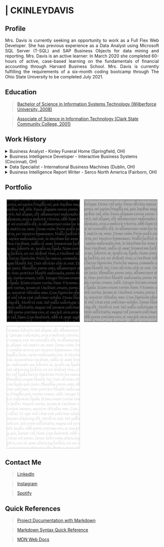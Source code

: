 # | CKINLEYDAVIS

## Profile

<p align="justify">Mrs. Davis is currently seeking an opportunity to work as a Full Flex Web Developer. She has previous experience as a Data Analyst using Microsoft SQL Server (T-SQL) and SAP Business Objects for data mining and reporting. Mrs. Davis is an active learner: In March 2020 she completed 60-hours of active, case-based learning on the fundamentals of financial accounting through Harvard Business School. Mrs. Davis is currently fulfilling the requirements of a six-month coding bootcamp through The Ohio State University to be completed July 2021.</p>

## Education

> [Bachelor of Science in Information Systems Technology (Wilberforce University, 2008)](#)

> [Associate of Science in Information Technology (Clark State Community College, 2001)](#)

## Work History

<details>
  <summary>
    Business Analyst - Kinley Funeral Home (Springfield, OH)
  </summary>

  <!-- <ol start="1">
    <li>
      <p>
        <b><i>Troubleshooting and solved technical issues to support the directors in their day-to-day activities, including computer hardware issues, web development, application upgrades and integrations.</i></b>
      </p>
    </li>
  </ol> -->

</details>
<details>
  <summary>
    Business Intelligence Developer - Interactive Business Systems (Cincinnati, OH)
  </summary>
</details>
<details>
  <summary>
    Data Specialist - International Business Machines (Dublin, OH)
  </summary>
</details>
<details>
  <summary>
    Business Intelligence Report Writer - Serco North America (Fairborn, OH)
  </summary>
</details>

## Portfolio

<div>
  <a href="#" target="_blank"><img src="./assets/img/black_240x400.gif" style="margin:10px 5px 0 5px; border:0; width:240px; height:400px;" alt="Project One"></a>
  <a href="#" target="_blank"><img src="./assets/img/grey_240x400.gif" style="margin:10px 5px 0 5px; border:0; width:240px; height:400px;" alt="Project One"></a>
  <a href="#" target="_blank"><img src="./assets/img/white_240x400.gif" style="margin:10px 5px 0 5px; border:0; width:240px; height:400px;" alt="Project One"></a>
</div>

## Contact Me

> [LinkedIn](https://www.linkedin.com/in/ckinleydavis/)

> [Instagram](https://www.instagram.com/kinley2520/)

> [Spotify](https://open.spotify.com/user/1227450862?si=CRTlsI7JRuy0B2E7VxElRQ)

## Quick References

> [Project Documentation with Markdown](https://www.mkdocs.org)

> [Markdown Syntax Quick Reference](https://www.markdownguide.org/cheat-sheet)

> [MDN Web Docs](https://developer.mozilla.org/en-US/)